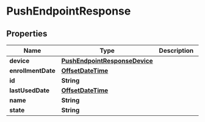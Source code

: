 # PushEndpointResponse

## Properties
Name | Type | Description | Notes
------------ | ------------- | ------------- | -------------
**device** | [**PushEndpointResponseDevice**](PushEndpointResponseDevice.md) |  |  [optional]
**enrollmentDate** | [**OffsetDateTime**](OffsetDateTime.md) |  |  [optional]
**id** | **String** |  |  [optional]
**lastUsedDate** | [**OffsetDateTime**](OffsetDateTime.md) |  |  [optional]
**name** | **String** |  |  [optional]
**state** | **String** |  |  [optional]
